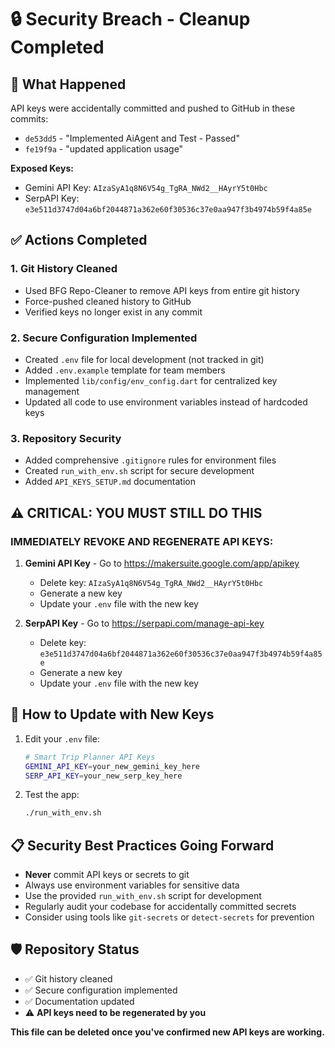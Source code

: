 # 🔒 Security Breach - Cleanup Completed

## 🚨 What Happened
API keys were accidentally committed and pushed to GitHub in these commits:
- `de53dd5` - "Implemented AiAgent and Test - Passed"
- `fe19f9a` - "updated application usage"

**Exposed Keys:**
- Gemini API Key: `AIzaSyA1q8N6V54g_TgRA_NWd2__HAyrY5t0Hbc`  
- SerpAPI Key: `e3e511d3747d04a6bf2044871a362e60f30536c37e0aa947f3b4974b59f4a85e`

## ✅ Actions Completed

### 1. **Git History Cleaned** 
- Used BFG Repo-Cleaner to remove API keys from entire git history
- Force-pushed cleaned history to GitHub
- Verified keys no longer exist in any commit

### 2. **Secure Configuration Implemented**
- Created `.env` file for local development (not tracked in git)
- Added `.env.example` template for team members
- Implemented `lib/config/env_config.dart` for centralized key management
- Updated all code to use environment variables instead of hardcoded keys

### 3. **Repository Security**
- Added comprehensive `.gitignore` rules for environment files
- Created `run_with_env.sh` script for secure development
- Added `API_KEYS_SETUP.md` documentation

## ⚠️ **CRITICAL: YOU MUST STILL DO THIS**

### **IMMEDIATELY REVOKE AND REGENERATE API KEYS:**

1. **Gemini API Key** - Go to https://makersuite.google.com/app/apikey
   - Delete key: `AIzaSyA1q8N6V54g_TgRA_NWd2__HAyrY5t0Hbc`
   - Generate a new key
   - Update your `.env` file with the new key

2. **SerpAPI Key** - Go to https://serpapi.com/manage-api-key  
   - Delete key: `e3e511d3747d04a6bf2044871a362e60f30536c37e0aa947f3b4974b59f4a85e`
   - Generate a new key
   - Update your `.env` file with the new key

## 🔄 How to Update with New Keys

1. Edit your `.env` file:
   ```bash
   # Smart Trip Planner API Keys
   GEMINI_API_KEY=your_new_gemini_key_here
   SERP_API_KEY=your_new_serp_key_here
   ```

2. Test the app:
   ```bash
   ./run_with_env.sh
   ```

## 📋 Security Best Practices Going Forward

- **Never** commit API keys or secrets to git
- Always use environment variables for sensitive data
- Use the provided `run_with_env.sh` script for development
- Regularly audit your codebase for accidentally committed secrets
- Consider using tools like `git-secrets` or `detect-secrets` for prevention

## 🛡️ Repository Status
- ✅ Git history cleaned
- ✅ Secure configuration implemented
- ✅ Documentation updated
- ⚠️ **API keys need to be regenerated by you**

**This file can be deleted once you've confirmed new API keys are working.**
